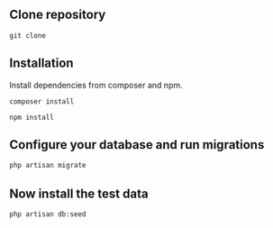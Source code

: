 ## Clone repository

```git
git clone 
```

## Installation

Install dependencies from composer and npm.

```composer
composer install
```

```npm
npm install
```

## Configure your database and run migrations

```bash
php artisan migrate
```

## Now install the test data

```bash
php artisan db:seed
```
